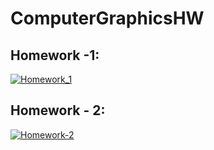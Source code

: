 # ComputerGraphicsHW
## Homework -1:
[![Homework_1](https://img.youtube.com/vi/EmecpXmV4WA/0.jpg)](https://www.youtube.com/watch?v=EmecpXmV4WA)
## Homework - 2:
[![Homework-2](https://img.youtube.com/vi/J-tJQRARUag/0.jpg)](https://www.youtube.com/watch?v=J-tJQRARUag)
